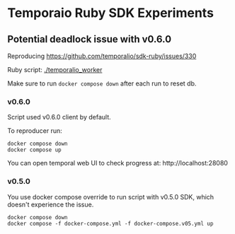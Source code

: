 # Temporaio Ruby SDK Experiments

## Potential deadlock issue with v0.6.0

Reproducing https://github.com/temporalio/sdk-ruby/issues/330

Ruby script: [./temporalio_worker](./temporalio_worker)

Make sure to run `docker compose down` after each run to reset db.

### v0.6.0

Script used v0.6.0 client by default.

To reproducer run:

```shell
docker compose down
docker compose up
```

You can open temporal web UI to check progress at:
http://localhost:28080

### v0.5.0

You use docker compose override to run script with v0.5.0 SDK, which doesn't experience the issue.

```shell
docker compose down
docker compose -f docker-compose.yml -f docker-compose.v05.yml up
```

